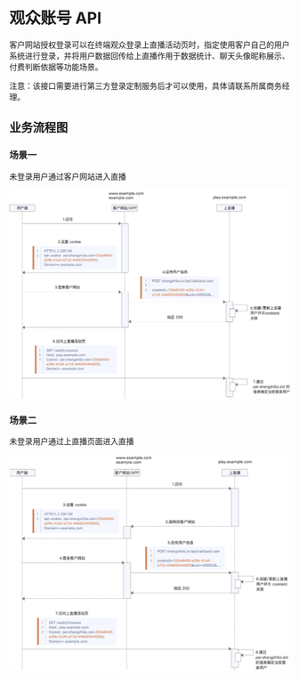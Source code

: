 # 观众账号 API

客户网站授权登录可以在终端观众登录上直播活动页时，指定使用客户自己的用户系统进行登录，并将用户数据回传给上直播作用于数据统计、聊天头像昵称展示、付费判断依据等功能场景。

注意：该接口需要进行第三方登录定制服务后才可以使用，具体请联系所属商务经理。

## 业务流程图

### 场景一

未登录用户通过客户网站进入直播

![](../.gitbook/assets/jietu20180910-170915%20%283%29%20%282%29.png)

### 场景二

未登录用户通过上直播页面进入直播

![](../.gitbook/assets/jietu20180910-170926%20%282%29%20%284%29%20%283%29.png)

